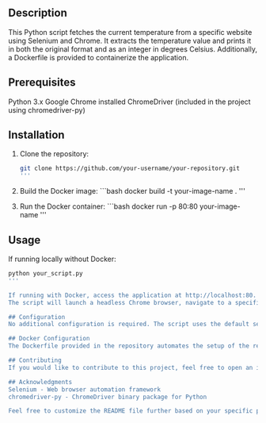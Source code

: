 ## Description
This Python script fetches the current temperature from a specific website using Selenium and Chrome. It extracts the temperature value and prints it in both the original format and as an integer in degrees Celsius. Additionally, a Dockerfile is provided to containerize the application.

## Prerequisites
Python 3.x
Google Chrome installed
ChromeDriver (included in the project using chromedriver-py)

## Installation
  1. Clone the repository:
     ```bash
     git clone https://github.com/your-username/your-repository.git
     '''
     
  2. Build the Docker image:
    ```bash
    docker build -t your-image-name .
    '''

  4. Run the Docker container:
    ```bash
    docker run -p 80:80 your-image-name
    '''

## Usage
  If running locally without Docker:
  ```bash
  python your_script.py
  '''

  If running with Docker, access the application at http://localhost:80.
  The script will launch a headless Chrome browser, navigate to a specific website, and extract the current temperature.

## Configuration
  No additional configuration is required. The script uses the default settings for ChromeDriver.

## Docker Configuration
  The Dockerfile provided in the repository automates the setup of the required dependencies and runs the Python script within a Docker container.

## Contributing
  If you would like to contribute to this project, feel free to open an issue or submit a pull request.

## Acknowledgments
  Selenium - Web browser automation framework
  chromedriver-py - ChromeDriver binary package for Python

Feel free to customize the README file further based on your specific project details and needs. Additionally, update the placeholders like [Your Project Title], [your-username], and [your-repository] with your actual project details.






